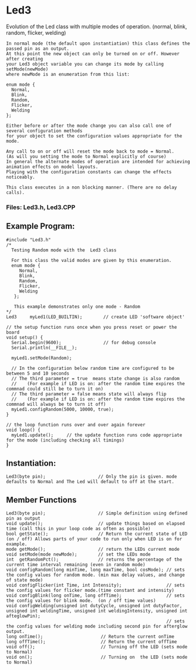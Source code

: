 # Led3
Evolution of the Led class with multiple modes of operation. (normal, blink, random, flicker, welding)

    In normal mode (the default upon instantiation) this class defines the passed pin as an output.
    At this point the new object can only be turned on or off. However after creating
    your Led3 object variable you can change its mode by calling setMode(newMode)
    where newMode is an enumeration from this list:
    
    enum mode {
      Normal,
      Blink,
      Random,
      Flicker,
      Welding
    };
    
    Either before or after the mode change you can also call one of several configuration methods
    for your object to set the configuration values appropriate for the mode.
    
    Any call to on or off will reset the mode back to mode = Normal.
    (As will you setting the mode to Normal explicitly of course)
    In general the alternate modes of operation are intended for achieving animation effects on model layouts.
    Playing with the configuration constants can change the effects noticeably. 
    
    This class executes in a non blocking manner. (There are no delay calls).

### Files: Led3.h, Led3.CPP

## Example Program:
    #include "Led3.h"
    /*
      Testing Random mode with the  Led3 class

      For this class the valid modes are given by this enumeration.
      enum mode {
         Normal,
         Blink,
         Random,
         Flicker,
         Welding
       };

       This example demonstrates only one mode - Random
    */
    Led3     myLed1(LED_BUILTIN);        // create LED 'software object'

    // the setup function runs once when you press reset or power the board
    void setup() {
      Serial.begin(9600);                // for debug console
      Serial.println(__FILE__);

      myLed1.setMode(Random);

      // In the configuration below random time are configured to be between 5 and 10 seconds
      // The third parameter = true  means state change is also random
      //    (For example if LED is on: after the random time expires the commnad could still be to turn it on)
      // The third parameter = false means state will always flip
      //    (For example if LED is on: after the random time expires the commnad will always be to turn it off)
      myLed1.configRandom(5000, 10000, true);
    }

    // the loop function runs over and over again forever
    void loop() {
      myLed1.update();     // the update function runs code appropriate for the mode (including checking all timings)
    }

## Instantiation:

    Led3(byte pin);                    // Only the pin is given. mode defaults to Normal and The Led will default to off at the start.

## Member Functions
    Led3(byte pin);                    // Simple definition using defined pin as output
    void update();                     // update things based on elapsed time (call this in your loop code as often as possible)
    bool getState();                   // Return the current state of LED (on / off) Allows parts of your code to run only when LED is on for example.
    mode getMode();                    // return the LEDs current mode
    void setMode(mode newMode);        // set the LEDs mode
    int  getRandomPct();               // returns the percentage of the current time interval remaining (even in random mode)
    void configRandom(long minTime, long maxTime, bool cosMode); // sets the config values for random mode. (min max delay values, and change of state mode)
    void configFlicker(int Time, int Intensity);                 // sets the config values for flicker mode.(time constant and intensity)
    void configBlink(long onTime, long offTime);                 // sets the config values for blink mode.  (on / off time values)
    void configWelding(unsigned int dutyCycle, unsigned int dutyFactor, unsigned int weldingTime, unsigned int weldingIntensity, unsigned int afteglowPin); 
                                                                 // sets the config values for welding mode including second pin for afterglow output.    
    long onTime();                      // Return the current onTime
    long offTime();                     // Return the current offTime
    void off();                         // Turning off the LED (sets mode to Normal)
    void on();                          // Turning on  the LED (sets mode to Normal)
